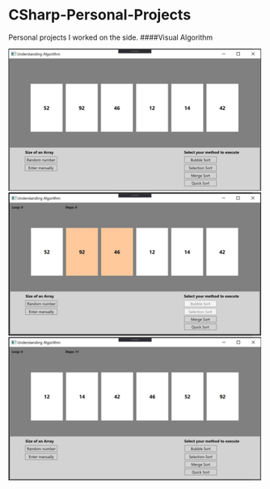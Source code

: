 # CSharp-Personal-Projects
Personal projects I worked on the side.
####Visual Algorithm
<div><img src="Visual%20Algorithm/visual_Algorithm.JPG" width="500"></div>
<div><img src="Visual%20Algorithm/visual_Algorithm2.JPG" width="500"></div>
<div><img src="Visual%20Algorithm/visual_Algorithm3.JPG" width="500"></div>
